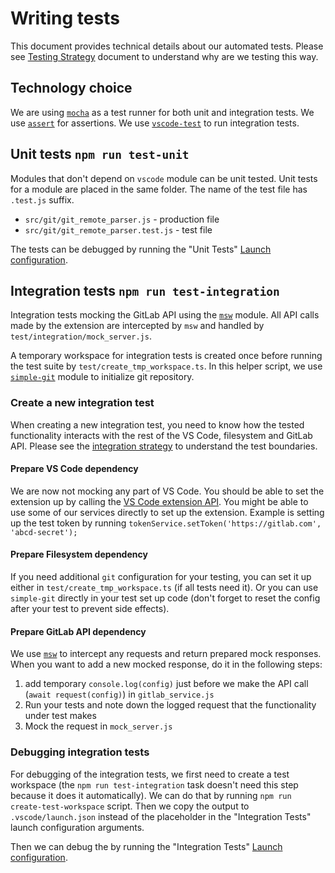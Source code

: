 # Writing tests

This document provides technical details about our automated tests. Please see [Testing Strategy](testing-strategy.md) document to understand why are we testing this way.

## Technology choice

We are using [`mocha`](https://mochajs.org/) as a test runner for both unit and integration tests. We use [`assert`](https://nodejs.org/docs/latest-v12.x/api/assert.html) for assertions. We use [`vscode-test`](https://code.visualstudio.com/api/working-with-extensions/testing-extension#the-test-script) to run integration tests.

## Unit tests `npm run test-unit`

Modules that don't depend on `vscode` module can be unit tested. Unit tests for a module are placed in the same folder. The name of the test file has `.test.js` suffix.

- `src/git/git_remote_parser.js` - production file
- `src/git/git_remote_parser.test.js` - test file

The tests can be debugged by running the "Unit Tests" [Launch configuration].

## Integration tests `npm run test-integration`

Integration tests mocking the GitLab API using the [`msw`](https://mswjs.io/docs/) module. All API calls made by the extension are intercepted by `msw` and handled by `test/integration/mock_server.js`.

A temporary workspace for integration tests is created once before running the test suite by `test/create_tmp_workspace.ts`. In this helper script, we use [`simple-git`](https://github.com/steveukx/git-js) module to initialize git repository.

### Create a new integration test

When creating a new integration test, you need to know how the tested functionality interacts with the rest of the VS Code, filesystem and GitLab API. Please see the [integration strategy](testing-strategy.md#extension-under-integration-tests) to understand the test boundaries.

#### Prepare VS Code dependency

We are now not mocking any part of VS Code. You should be able to set the extension up by calling the [VS Code extension API](https://code.visualstudio.com/api). You might be able to use some of our services directly to set up the extension. Example is setting up the test token by running ```tokenService.setToken('https://gitlab.com', 'abcd-secret');```

#### Prepare Filesystem dependency

If you need additional `git` configuration for your testing, you can set it up either in `test/create_tmp_workspace.ts` (if all tests need it). Or you can use `simple-git` directly in your test set up code (don't forget to reset the config after your test to prevent side effects).

#### Prepare GitLab API dependency

We use [`msw`](https://mswjs.io/docs/) to intercept any requests and return prepared mock responses. When you want to add a new mocked response, do it in the following steps:

1. add temporary `console.log(config)` just before we make the API call (`await request(config)`) in `gitlab_service.js`
1. Run your tests and note down the logged request that the functionality under test makes
1. Mock the request in `mock_server.js`

### Debugging integration tests

For debugging of the integration tests, we first need to create a test workspace (the `npm run test-integration` task doesn't need this step because it does it automatically). We can do that by running ```npm run create-test-workspace``` script. Then we copy the output to `.vscode/launch.json` instead of the placeholder in the "Integration Tests" launch configuration arguments.

Then we can debug the by running the "Integration Tests" [Launch configuration].

[Launch configuration]: https://code.visualstudio.com/docs/editor/debugging#_launch-configurations
